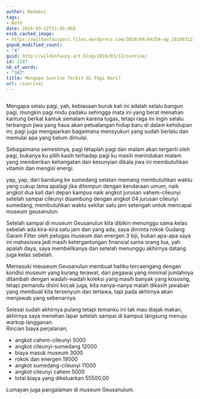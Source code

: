 ```yaml
---
author: Redaksi
tags:
- Note
date: 2016-03-12T11:45:00Z
essb_cached_image:
- https://wildanfauzyart.files.wordpress.com/2020/04/64254-wp_20160312_002.jpg?resize=640%2C300&#038;ssl=1
gnpub_modified_count:
- "4"
guid: http://wildanfauzy.art.blog/2016/03/12/sunrise/
id: 2187
nb_of_words:
- "347"
title: Mengapa Sunrise Terbit di Pagi Hari?
url: /sunrise/
---
```


<div class="wp-block-image">
  <figure class="aligncenter size-large"><img src="https://wildanfauzyart.files.wordpress.com/2020/04/64254-wp_20160312_002.jpg?w=768" alt="" data-recalc-dims="1" /></figure>
</div>

Mengapa selalu pagi, yah, kebiasaan buruk kali ini adalah selalu bangun pagi, mungkin pagi rindu padaku sehingga mata ini yang berat menahan kantung berkat kantuk semalam karena tugas, tetapi raga ini ingin selalu terbangun jiwa yang haus akan petualangan hidup baru di dalam kehidupan ini, pagi juga mengajarkan bagaimana mensyukuri yang sudah berlalu dan memulai apa yang belum dimulai.

Sebagaimana semestinya, pagi tetaplah pagi dan malam akan terganti oleh pagi, bukanya ku pilih kasih terhadap pagi ku masih merindukan malam yang memberikan kehangatan dan kesunyian dikala jiwa ini membutuhkan vitamin dan mengisi energi.

yap, yap, dari bandung ke sumedang selatan memang membutuhkan waktu yang cukup lama apalagi jika ditempun dengan kendaraan umum, naik angkot dua kali dari depan kampus naik angkot jurusan vahem-cileunyi setelah sampai cileunyi disambung dengan angkot 04 jurusan cileunyi sumedang, membutuhkan waktu sekitar satu jam setengah untuk mencapai museum geusanulun.

Setelah sampai di museum Geusanulun kita dibikin menunggu sama kelas sebelah ada kira-kira satu jam dan yang ada, saya diminta rokok Gudang Garam Filter oleh petugas museum dan energen 3 biji, bukan apa-apa saya ini mahasiswa jadi masih ketergantungan finansial sama orang tua, yah apalah daya, saya membelikanya dan setelah menunggu akhirnya datang juga kelas sebelah.

Memasuki meuseum Geusanulun membuat hatiku tercaengang dengan kondisi museum yang kurang terawat, dari pegawai yang minimal jumlahnya ditambah dengan wadah-wadah koleksi yang masih banyak yang kososng, tetapi pemandu disini kocak juga, kita nanya-nanya malah dikasih jawaban yang membuat kita tersenyum dan tertawa, tapi pada akhirnya akan menjawab yang sebenarnya.

Selesai sudah akhirnya pulang tetapi temanku ini tak mau diajak makan, akhirnya saya menehan lapar setelah sampai di kampus langsung menuju warkop langganan.  
Rincian biaya perjalanan;

  * angkot cahem-cileunyi 5000
  * angkot cileunyi-sumedang 12000
  * biaya masuk museum 3000
  * rokok dan energen 19500
  * angkot sumedang-cileunyi 11000
  * angkot cileunyi cahem 5000
  * total biaya yang dikeluarkan 55500,00

Lumayan juga pangalaman di museum Geusanulum.
